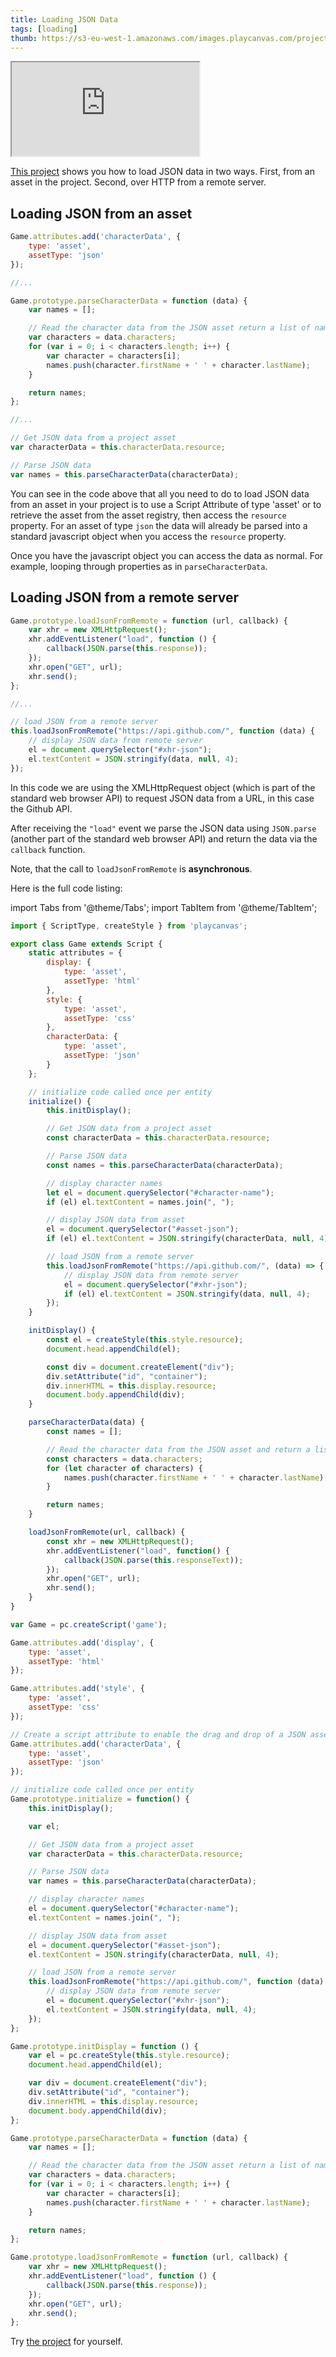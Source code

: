 ```yaml
---
title: Loading JSON Data
tags: [loading]
thumb: https://s3-eu-west-1.amazonaws.com/images.playcanvas.com/projects/12/405827/G8YF23-image-75.jpg
---
```


<div className="iframe-container">
    <iframe src="https://playcanv.as/p/cHnXIXoN/" title="Loading JSON Data" allow="camera; microphone; xr-spatial-tracking; fullscreen" allowfullscreen></iframe>
</div>

[This project][1] shows you how to load JSON data in two ways. First, from an asset in the project. Second, over HTTP from a remote server.

## Loading JSON from an asset

```javascript
Game.attributes.add('characterData', {
    type: 'asset',
    assetType: 'json'
});

//...

Game.prototype.parseCharacterData = function (data) {
    var names = [];

    // Read the character data from the JSON asset return a list of names
    var characters = data.characters;
    for (var i = 0; i < characters.length; i++) {
        var character = characters[i];
        names.push(character.firstName + ' ' + character.lastName);
    }

    return names;
};

//...

// Get JSON data from a project asset
var characterData = this.characterData.resource;

// Parse JSON data
var names = this.parseCharacterData(characterData);
```

You can see in the code above that all you need to do to load JSON data from an asset in your project is to use a Script Attribute of type 'asset' or to retrieve the asset from the asset registry, then access the `resource` property. For an asset of type `json` the data will already be parsed into a standard javascript object when you access the `resource` property.

Once you have the javascript object you can access the data as normal. For example, looping through properties as in `parseCharacterData`.

## Loading JSON from a remote server

```javascript
Game.prototype.loadJsonFromRemote = function (url, callback) {
    var xhr = new XMLHttpRequest();
    xhr.addEventListener("load", function () {
        callback(JSON.parse(this.response));
    });
    xhr.open("GET", url);
    xhr.send();
};

//...

// load JSON from a remote server
this.loadJsonFromRemote("https://api.github.com/", function (data) {
    // display JSON data from remote server
    el = document.querySelector("#xhr-json");
    el.textContent = JSON.stringify(data, null, 4);
});
```

In this code we are using the XMLHttpRequest object (which is part of the standard web browser API) to request JSON data from a URL, in this case the Github API.

After receiving the `"load"` event we parse the JSON data using `JSON.parse` (another part of the standard web browser API) and return the data via the `callback` function.

Note, that the call to `loadJsonFromRemote` is **asynchronous**.

Here is the full code listing:

import Tabs from '@theme/Tabs';
import TabItem from '@theme/TabItem';

<Tabs defaultValue="classic" groupId='script-code'>
<TabItem  value="esm" label="ESM">

```javascript
import { ScriptType, createStyle } from 'playcanvas';

export class Game extends Script {
    static attributes = {
        display: {
            type: 'asset',
            assetType: 'html'
        },
        style: {
            type: 'asset',
            assetType: 'css'
        },
        characterData: {
            type: 'asset',
            assetType: 'json'
        }
    };

    // initialize code called once per entity
    initialize() {
        this.initDisplay();

        // Get JSON data from a project asset
        const characterData = this.characterData.resource;

        // Parse JSON data
        const names = this.parseCharacterData(characterData);

        // display character names
        let el = document.querySelector("#character-name");
        if (el) el.textContent = names.join(", ");

        // display JSON data from asset
        el = document.querySelector("#asset-json");
        if (el) el.textContent = JSON.stringify(characterData, null, 4);

        // load JSON from a remote server
        this.loadJsonFromRemote("https://api.github.com/", (data) => {
            // display JSON data from remote server
            el = document.querySelector("#xhr-json");
            if (el) el.textContent = JSON.stringify(data, null, 4);
        });
    }

    initDisplay() {
        const el = createStyle(this.style.resource);
        document.head.appendChild(el);

        const div = document.createElement("div");
        div.setAttribute("id", "container");
        div.innerHTML = this.display.resource;
        document.body.appendChild(div);
    }

    parseCharacterData(data) {
        const names = [];

        // Read the character data from the JSON asset and return a list of names
        const characters = data.characters;
        for (let character of characters) {
            names.push(character.firstName + ' ' + character.lastName);
        }

        return names;
    }

    loadJsonFromRemote(url, callback) {
        const xhr = new XMLHttpRequest();
        xhr.addEventListener("load", function() {
            callback(JSON.parse(this.responseText));
        });
        xhr.open("GET", url);
        xhr.send();
    }
}
```

</TabItem>
<TabItem value="classic" label="Classic">

```javascript
var Game = pc.createScript('game');

Game.attributes.add('display', {
    type: 'asset',
    assetType: 'html'
});

Game.attributes.add('style', {
    type: 'asset',
    assetType: 'css'
});

// Create a script attribute to enable the drag and drop of a JSON asset containing character data
Game.attributes.add('characterData', {
    type: 'asset',
    assetType: 'json'
});

// initialize code called once per entity
Game.prototype.initialize = function() {
    this.initDisplay();

    var el;

    // Get JSON data from a project asset
    var characterData = this.characterData.resource;

    // Parse JSON data
    var names = this.parseCharacterData(characterData);

    // display character names
    el = document.querySelector("#character-name");
    el.textContent = names.join(", ");

    // display JSON data from asset
    el = document.querySelector("#asset-json");
    el.textContent = JSON.stringify(characterData, null, 4);

    // load JSON from a remote server
    this.loadJsonFromRemote("https://api.github.com/", function (data) {
        // display JSON data from remote server
        el = document.querySelector("#xhr-json");
        el.textContent = JSON.stringify(data, null, 4);
    });
};

Game.prototype.initDisplay = function () {
    var el = pc.createStyle(this.style.resource);
    document.head.appendChild(el);

    var div = document.createElement("div");
    div.setAttribute("id", "container");
    div.innerHTML = this.display.resource;
    document.body.appendChild(div);
};

Game.prototype.parseCharacterData = function (data) {
    var names = [];

    // Read the character data from the JSON asset return a list of names
    var characters = data.characters;
    for (var i = 0; i < characters.length; i++) {
        var character = characters[i];
        names.push(character.firstName + ' ' + character.lastName);
    }

    return names;
};

Game.prototype.loadJsonFromRemote = function (url, callback) {
    var xhr = new XMLHttpRequest();
    xhr.addEventListener("load", function () {
        callback(JSON.parse(this.response));
    });
    xhr.open("GET", url);
    xhr.send();
};
```

</TabItem>
</Tabs>

Try [the project][1] for yourself.

[1]: https://playcanvas.com/project/405827
